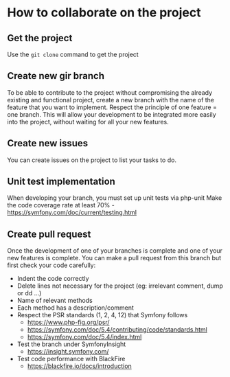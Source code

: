 # How to collaborate on the project

## Get the project
Use the `git clone` command to get the project

## Create new gir branch
To be able to contribute to the project without compromising the already existing and functional project, create a new branch with the name of the feature that you want to implement.
Respect the principle of one feature = one branch. This will allow your development to be integrated more easily into the project, without waiting for all your new features.

## Create new issues
You can create issues on the project to list your tasks to do.

## Unit test implementation
When developing your branch, you must set up unit tests via php-unit
Make the code coverage rate at least 70% - https://symfony.com/doc/current/testing.html 

## Create pull request
Once the development of one of your branches is complete and one of your new features is complete.
You can make a pull request from this branch but first check your code carefully:
- Indent the code correctly
- Delete lines not necessary for the project (eg: irrelevant comment, dump or dd ...)
- Name of relevant methods
- Each method has a description/comment
- Respect the PSR standards (1, 2, 4, 12) that Symfony follows
  - https://www.php-fig.org/psr/
  - https://symfony.com/doc/5.4/contributing/code/standards.html
  - https://symfony.com/doc/5.4/index.html
- Test the branch under SymfonyInsight
  - https://insight.symfony.com/
- Test code performance with BlackFire
  - https://blackfire.io/docs/introduction


